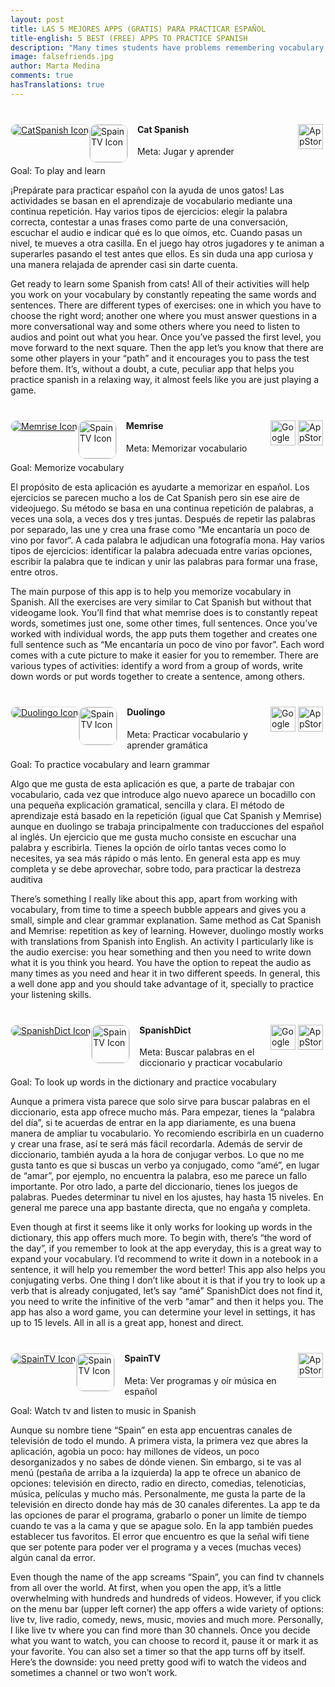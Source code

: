 ```yaml
---
layout: post
title: LAS 5 MEJORES APPS (GRATIS) PARA PRACTICAR ESPAÑOL
title-english: 5 BEST (FREE) APPS TO PRACTICE SPANISH
description: "Many times students have problems remembering vocabulary in Spanish. Some Spanish words look very similar to English terms but the meaning is completely different (this is what we call “false cognates” or “false friends”) No wonder they get confuse! Here’s a list of some of the most common false friends with examples to help you understand and remember them better"
image: falsefriends.jpg
author: Marta Medina
comments: true
hasTranslations: true
---
```


<style type="text/css">
	img.media-object:not(.icon) {
		/*width: 100%;*/
		margin-right: 4px;
		float: right;
		height: 40px;
	}
	.media-left {
		float: left;
	}
	img.media-object.icon {
		border-radius: 30px;
		border: 1px solid #ddd;
	}
	img.media-object.mini-icon {
		border-radius: 30px;
		border: 1px solid #ddd;
		width: 60px;
		border-radius: 12px;
		float: left;
		margin-right: 15px;
	}
	.media {
		margin-top: 40px;
	}
</style>

<div class="media">
  <div class="media-left visible-sm visible-md visible-lg visible-xl">
    <a href="https://itunes.apple.com/us/app/cat-spanish-by-catacademy/id690453731?mt=8">
      <img class="media-object icon" src="http://a3.mzstatic.com/us/r30/Purple/v4/ff/2c/f2/ff2cf275-add1-4382-0111-1cf0857b158d/icon175x175.png" alt="CatSpanish Icon">
    </a>
  </div>
  <div class="media-body">
	<a href="https://itunes.apple.com/us/app/cat-spanish-by-catacademy/id690453731?mt=8">
      <img class="media-object" src="{{ site.baseurl}}/images/appstore.svg" alt="AppStore Icon">
    </a>
    <div class="visible-xs">
    	<a href="https://itunes.apple.com/us/app/spain-tv-radio/id684737312?mt=8">
    	  	<img class="mini-icon media-object icon" src="http://a3.mzstatic.com/us/r30/Purple/v4/ff/2c/f2/ff2cf275-add1-4382-0111-1cf0857b158d/icon175x175.png" alt="SpainTV Icon">
    	</a>
  	</div>
    <h4 class="media-heading">Cat Spanish</h4>
    <p>Meta: Jugar y aprender</p>
    <div class="translation-section collapse">
		<div class="well">
			Goal: To play and learn
		</div>
	</div>
    <p>¡Prepárate para practicar español con la ayuda de unos gatos! Las actividades se basan en el aprendizaje de vocabulario mediante una continua repetición. Hay varios tipos de ejercicios: elegir la palabra correcta, contestar a unas frases como parte de una conversación, escuchar el audio e indicar qué es lo que oímos, etc. Cuando pasas un nivel, te mueves a otra casilla. En el juego hay otros jugadores y te animan a superarles pasando el test antes que ellos. Es sin duda una app curiosa y una manera relajada de aprender casi sin darte cuenta.</p>
    <d class="translation-section collapse">
		<div class="well">
			Get ready to learn some Spanish from cats! All of their activities will help you work on your vocabulary by constantly repeating the same words and sentences. There are different types of exercises: one in which you have to choose the right word; another one where you must answer questions in a more conversational way and some others where you need to listen to audios and point out what you hear. Once you’ve passed the first level, you move forward to the next square. Then the app let’s you know that there are some other players in your “path” and it encourages you to pass the test before them. It’s, without a doubt, a cute, peculiar app that helps you practice spanish in a relaxing way, it almost feels like you are just playing a game.
		</div>
	</d>
  </div>
</div>

<div class="media">
  <div class="media-left icon visible-sm visible-md visible-lg visible-xl">
    <a href="https://itunes.apple.com/us/app/memrise.-learn-faster.-500+/id635966718?mt=8">
      <img class="media-object icon" src="http://a2.mzstatic.com/us/r30/Purple7/v4/f9/73/2e/f9732e20-afac-f5d8-2c01-440384ce0632/icon175x175.png" alt="Memrise Icon">
    </a>
  </div>
  <div class="media-body">
  	<a href="https://itunes.apple.com/us/app/memrise.-learn-faster.-500+/id635966718?mt=8">
      <img class="media-object" src="{{ site.baseurl}}/images/appstore.svg" alt="AppStore Icon">
    </a>
    <a href="https://play.google.com/store/apps/details?id=com.memrise.android.memrisecompanion&hl=en">
      <img class="media-object" src="{{ site.baseurl}}/images/googlestore.png" alt="GooglePlay Icon">
    </a>
    <div class="visible-xs">
    	<a href="https://itunes.apple.com/us/app/spain-tv-radio/id684737312?mt=8">
    	  	<img class="mini-icon media-object icon" src="http://a2.mzstatic.com/us/r30/Purple7/v4/f9/73/2e/f9732e20-afac-f5d8-2c01-440384ce0632/icon175x175.png" alt="SpainTV Icon">
    	</a>
  	</div>
    <h4 class="media-heading">Memrise</h4>
    <p>Meta: Memorizar vocabulario</p>
    <div class="translation-section collapse">
		<div class="well">
			Goal: Memorize vocabulary
		</div>
	</div>
    <p>El propósito de esta aplicación es ayudarte a memorizar en español. Los ejercicios se parecen mucho a los de Cat Spanish pero sin ese aire de videojuego. Su método se basa en una continua repetición de palabras, a veces una sola, a veces dos y tres juntas. Después de repetir las palabras por separado, las une y crea una frase como “Me encantaría un poco de vino por favor“. A cada palabra le adjudican una fotografía mona. Hay varios tipos de ejercicios: identificar la palabra adecuada entre varias opciones, escribir la palabra que te indican y unir las palabras para formar una frase, entre otros.</p>
    <d class="translation-section collapse">
		<div class="well">
			The main purpose of this app is to help you memorize vocabulary in Spanish. All the  exercises are very similar to Cat Spanish but without that videogame look. You’ll find that what memrise does is to constantly repeat words, sometimes just one, some other times, full sentences. Once you’ve worked with individual words, the app puts them together and creates one full sentence such as “Me encantaría un poco de vino por favor”. Each word comes with a cute picture to make it easier for you to remember. There are various types of activities: identify a word from a group of words, write down words or put words together to create a sentence, among others.
		</div>
	</d>
  </div>
</div>

<div class="media">
  <div class="media-left icon visible-sm visible-md visible-lg visible-xl">
    <a href="https://itunes.apple.com/us/app/duolingo-learn-languages-for/id570060128?mt=8">
      <img class="media-object icon" src="http://a5.mzstatic.com/us/r30/Purple1/v4/fd/16/c3/fd16c37c-4c31-2114-d195-124aa6722223/icon175x175.jpeg" alt="Duolingo Icon">
    </a>
  </div>
  <div class="media-body">
  	<a href="https://itunes.apple.com/us/app/duolingo-learn-languages-for/id570060128?mt=8">
      <img class="media-object" src="{{ site.baseurl}}/images/appstore.svg" alt="AppStore Icon">
    </a>
    <a href="https://play.google.com/store/apps/details?id=com.duolingo">
      <img class="media-object" src="{{ site.baseurl}}/images/googlestore.png" alt="GooglePlay Icon">
    </a>
    <div class="visible-xs">
    	<a href="https://itunes.apple.com/us/app/spain-tv-radio/id684737312?mt=8">
    	  	<img class="mini-icon media-object icon" src="http://a5.mzstatic.com/us/r30/Purple1/v4/fd/16/c3/fd16c37c-4c31-2114-d195-124aa6722223/icon175x175.jpeg" alt="SpainTV Icon">
    	</a>
  	</div>
    <h4 class="media-heading">Duolingo</h4>
    <p>Meta: Practicar vocabulario y aprender gramática</p>
    <div class="translation-section collapse">
		<div class="well">
			Goal: To practice vocabulary and learn grammar
		</div>
	</div>
    <p>Algo que me gusta de esta aplicación es que, a parte de trabajar con vocabulario, cada vez que introduce algo nuevo aparece un bocadillo con una pequeña explicación gramatical, sencilla y clara. El método de aprendizaje está basado en la repetición (igual que Cat Spanish y Memrise) aunque en duolingo se trabaja principalmente con traducciones del español al inglés. Un ejercicio que me gusta mucho consiste en escuchar una palabra y escribirla. Tienes la opción de oírlo tantas veces como lo necesites, ya sea más rápido o más lento. En general esta app es muy completa y se debe aprovechar, sobre todo, para practicar la destreza auditiva</p>
    <d class="translation-section collapse">
		<div class="well">
			There’s something I really like about this app, apart from working with vocabulary, from time to time a speech bubble appears and gives you a small, simple and clear grammar explanation. Same method as Cat Spanish and Memrise: repetition as key of learning. However, duolingo mostly works with translations from Spanish into English. An activity I particularly like is the audio exercise: you hear something and then you need to write down what it is you think you heard. You have the option to repeat the audio as many times as you need and hear it in two different speeds. In general, this a well done app and you should take advantage of it, specially to practice your listening skills.
		</div>
	</d>
  </div>
</div>

<div class="media">
  <div class="media-left icon visible-sm visible-md visible-lg visible-xl">
    <a href="https://itunes.apple.com/us/app/spanish-translator-dictionary/id332510494?mt=8">
      <img class="media-object icon" src="http://a5.mzstatic.com/us/r30/Purple5/v4/19/9a/b8/199ab8f3-e971-0a6c-4c3c-c65442f21c9d/icon175x175.png" alt="SpanishDict Icon">
    </a>
  </div>
  <div class="media-body">
  	<a href="https://itunes.apple.com/us/app/spanish-translator-dictionary/id332510494?mt=8">
      <img class="media-object" src="{{ site.baseurl}}/images/appstore.svg" alt="AppStore Icon">
    </a>
    <a href="https://play.google.com/store/apps/details?id=com.spanishdictapp&hl=en">
      <img class="media-object" src="{{ site.baseurl}}/images/googlestore.png" alt="GooglePlay Icon">
    </a>
    <div class="visible-xs">
    	<a href="https://itunes.apple.com/us/app/spain-tv-radio/id684737312?mt=8">
    	  	<img class="mini-icon media-object icon" src="http://a5.mzstatic.com/us/r30/Purple5/v4/19/9a/b8/199ab8f3-e971-0a6c-4c3c-c65442f21c9d/icon175x175.png" alt="SpainTV Icon">
    	</a>
  	</div>
    <h4 class="media-heading">SpanishDict</h4>
    <p>Meta: Buscar palabras en el diccionario y practicar vocabulario</p>
    <div class="translation-section collapse">
		<div class="well">
			Goal: To look up words in the dictionary and practice vocabulary
		</div>
	</div>
    <p>Aunque a primera vista parece que solo sirve para buscar palabras en el diccionario, esta app ofrece mucho más. Para empezar, tienes la “palabra del día”, si te acuerdas de entrar en la app diariamente, es una buena manera de ampliar tu vocabulario. Yo recomiendo escribirla en un cuaderno y crear una frase, así te será más fácil recordarla. Además de servir de diccionario, también ayuda a la hora de conjugar verbos. Lo que no me gusta tanto es que si buscas un verbo ya conjugado, como “amé”, en lugar de “amar”, por ejemplo, no encuentra la palabra, eso me parece un fallo importante. Por otro lado, a parte del diccionario, tienes los juegos de palabras. Puedes determinar tu nivel en los ajustes, hay hasta 15 niveles. En general me parece una app bastante directa, que no engaña y completa.</p>
    <d class="translation-section collapse">
		<div class="well">
			Even though at first it seems like it only works for looking up words in the dictionary, this app offers much more. To begin with, there’s “the word of the day”, if you remember to look at the app everyday, this is a great way to expand your vocabulary. I’d recommend to write it down in a notebook in a sentence, it will help you remember the word better! This app also helps you conjugating verbs. One thing I don’t like about it is that if you try to look up a verb that is already conjugated, let’s say “amé” SpanishDict does not find it, you need to write the infinitive of the verb “amar” and then it helps you. The app has also a word game, you can determine your level in settings, it has up to 15 levels. All in all is a great app, honest and direct.
		</div>
	</d>
  </div>
</div>

<div class="media">
  <div class="media-left icon visible-sm visible-md visible-lg visible-xl">
    <a href="https://itunes.apple.com/us/app/spain-tv-radio/id684737312?mt=8">
      <img class="media-object icon" src="http://a3.mzstatic.com/us/r30/Purple7/v4/cf/3f/b6/cf3fb68f-1ff2-2498-4761-94fe908a1fca/icon175x175.jpeg" alt="SpainTV Icon">
    </a>
  </div>
  <div class="media-body">
  	<a href="https://itunes.apple.com/us/app/spain-tv-radio/id684737312?mt=8">
      <img class="media-object" src="{{ site.baseurl}}/images/appstore.svg" alt="AppStore Icon">
    </a>
    <div class="visible-xs">
    	<a href="https://itunes.apple.com/us/app/spain-tv-radio/id684737312?mt=8">
    	  	<img class="mini-icon media-object icon" src="http://a3.mzstatic.com/us/r30/Purple7/v4/cf/3f/b6/cf3fb68f-1ff2-2498-4761-94fe908a1fca/icon175x175.jpeg" alt="SpainTV Icon">
    	</a>
  	</div>
    <h4 class="media-heading">SpainTV</h4>
    <p>Meta: Ver programas y oír música en español</p>
    <div class="translation-section collapse">
		<div class="well">
			Goal: Watch tv and listen to music in Spanish
		</div>
	</div>
    <p>Aunque su nombre tiene “Spain” en esta app encuentras canales de televisión de todo el mundo. A primera vista, la primera vez que abres la aplicación, agobia un poco: hay millones de vídeos, un poco desorganizados y no sabes de dónde vienen. Sin embargo, si te vas al menú (pestaña de arriba a la izquierda) la app te ofrece un abanico de opciones: televisión en directo, radio en directo, comedias, telenoticias, música, películas y mucho más. Personalmente, me gusta la parte de la televisión en directo donde hay más de 30 canales diferentes. La app te da las opciones de parar el programa, grabarlo o poner un límite de tiempo cuando te vas a la cama y que se apague solo. En la app también puedes establecer tus favoritos. El error que encuentro es que la señal wifi tiene que ser potente para poder ver el programa y a veces (muchas veces) algún canal da error.</p>
    <d class="translation-section collapse">
		<div class="well">
			Even though the name of the app screams “Spain”, you can find tv channels from all over the world. At first, when you open the app, it’s a little overwhelming with hundreds and hundreds of videos. However, if you click on the menu bar (upper left corner) the app offers a wide variety of options: live tv, live radio, comedy, news, music, movies and much more. Personally, I like live tv where you can find more than 30 channels. Once you decide what you want to watch, you can choose to record it, pause it or mark it as your favorite. You can also set a timer so that the app turns off by itself. Here’s the downside: you need pretty good wifi to watch the videos and sometimes a channel or two won’t work.
		</div>
	</d>
  </div>
</div>

<br>
